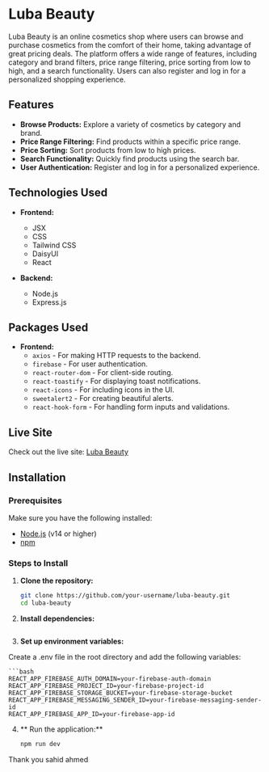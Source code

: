 # Luba Beauty

Luba Beauty is an online cosmetics shop where users can browse and purchase cosmetics from the comfort of their home, taking advantage of great pricing deals. The platform offers a wide range of features, including category and brand filters, price range filtering, price sorting from low to high, and a search functionality. Users can also register and log in for a personalized shopping experience.

## Features

- **Browse Products:** Explore a variety of cosmetics by category and brand.
- **Price Range Filtering:** Find products within a specific price range.
- **Price Sorting:** Sort products from low to high prices.
- **Search Functionality:** Quickly find products using the search bar.
- **User Authentication:** Register and log in for a personalized experience.

## Technologies Used

- **Frontend:**

  - JSX
  - CSS
  - Tailwind CSS
  - DaisyUI
  - React

- **Backend:**
  - Node.js
  - Express.js

## Packages Used

- **Frontend:**
  - `axios` - For making HTTP requests to the backend.
  - `firebase` - For user authentication.
  - `react-router-dom` - For client-side routing.
  - `react-toastify` - For displaying toast notifications.
  - `react-icons` - For including icons in the UI.
  - `sweetalert2` - For creating beautiful alerts.
  - `react-hook-form` - For handling form inputs and validations.

## Live Site

Check out the live site: [Luba Beauty](your-live-site-link)

## Installation

### Prerequisites

Make sure you have the following installed:

- [Node.js](https://nodejs.org/) (v14 or higher)
- [npm](https://www.npmjs.com/)

### Steps to Install

1. **Clone the repository:**

   ```bash
   git clone https://github.com/your-username/luba-beauty.git
   cd luba-beauty

   ```

2. **Install dependencies:**

   ```npm install

   ```

3. **Set up environment variables:**

Create a .env file in the root directory and add the following variables:

    ```bash
    REACT_APP_FIREBASE_AUTH_DOMAIN=your-firebase-auth-domain
    REACT_APP_FIREBASE_PROJECT_ID=your-firebase-project-id
    REACT_APP_FIREBASE_STORAGE_BUCKET=your-firebase-storage-bucket
    REACT_APP_FIREBASE_MESSAGING_SENDER_ID=your-firebase-messaging-sender-id
    REACT_APP_FIREBASE_APP_ID=your-firebase-app-id

4. ** Run the application:**
   ```bash
   npm run dev
   ```

Thank you
sahid ahmed
